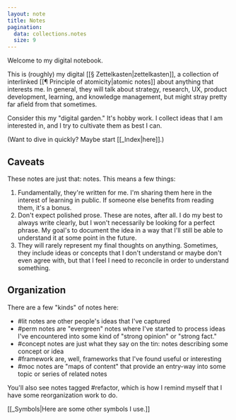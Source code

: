 ```yaml
---
layout: note
title: Notes
pagination:
  data: collections.notes
  size: 9
---
```

Welcome to my digital notebook.

This is (roughly) my digital [[§ Zettelkasten|zettelkasten]], a collection of interlinked [[¶ Principle of atomicity|atomic notes]] about anything that interests me. In general, they will talk about strategy, research, UX, product development, learning, and knowledge management, but might stray pretty far afield from that sometimes.

Consider this my "digital garden." It's hobby work. I collect ideas that I am interested in, and I try to cultivate them as best I can.

(Want to dive in quickly? Maybe start [[_Index|here]].)

## Caveats
These notes are just that: notes. This means a few things:

1) Fundamentally, they're written for me. I'm sharing them here in the interest of learning in public. If someone else benefits from reading them, it's a bonus.
2) Don't expect polished prose. These are notes, after all. I do my best to always write clearly, but I won't necessarily be looking for a perfect phrase. My goal's to document the idea in a way that I'll still be able to understand it at some point in the future.
3) They will rarely represent my final thoughts on anything. Sometimes, they include ideas or concepts that I don't understand or maybe don't even agree with, but that I feel I need to reconcile in order to understand something.

## Organization
There are a few "kinds" of notes here:
- #lit notes are other people's ideas that I've captured
- #perm notes are "evergreen" notes where I've started to process ideas I've encountered into some kind of "strong opinion" or "strong fact."
- #concept notes are just what they say on the tin: notes describing some concept or idea
- #framework are, well, frameworks that I've found useful or interesting
- #moc notes are "maps of content" that provide an entry-way into some topic or series of related notes

You'll also see notes tagged #refactor, which is how I remind myself that I have some reorganization work to do.

[[_Symbols|Here are some other symbols I use.]]

